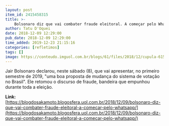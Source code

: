 ```yaml
---
layout: post
item_id: 2415458315
title: >-
    Bolsonaro diz que vai combater fraude eleitoral. A começar pelo WhatsApp?
author: Tatu D'Oquei
date: 2018-12-09 12:29:00
pub_date: 2018-12-09 12:29:00
time_added: 2019-12-23 21:15:16
categories: [refletimos]
tags: []
image: https://conteudo.imguol.com.br/blogs/61/files/2018/12/cupula-615x300.jpg
---
```


Jair Bolsonaro declarou, neste sábado (8), que vai apresentar, no primeiro semestre de 2019, "uma boa proposta de mudança do sistema de votação no Brasil". Ele retomou o discurso de fraude, bandeira que empunhou durante toda a eleição.

**Link:** [https://blogdosakamoto.blogosfera.uol.com.br/2018/12/09/bolsonaro-diz-que-vai-combater-fraude-eleitoral-a-comecar-pelo-whatsapp/](https://blogdosakamoto.blogosfera.uol.com.br/2018/12/09/bolsonaro-diz-que-vai-combater-fraude-eleitoral-a-comecar-pelo-whatsapp/)

